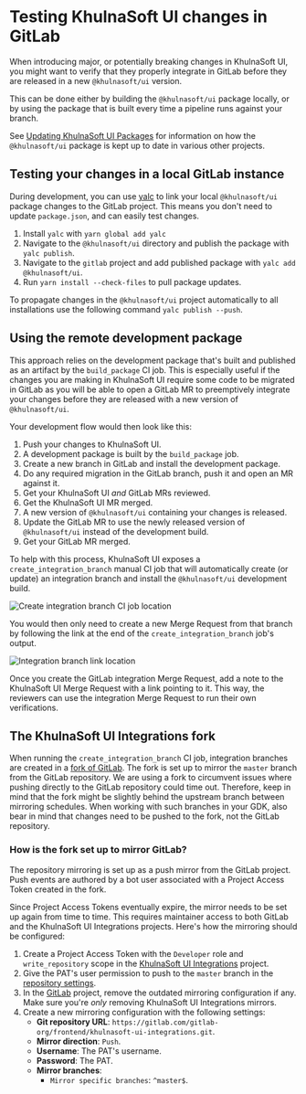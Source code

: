 # Testing KhulnaSoft UI changes in GitLab

When introducing major, or potentially breaking changes in KhulnaSoft UI, you might want to verify that
they properly integrate in GitLab before they are released in a new `@khulnasoft/ui` version.

This can be done either by building the `@khulnasoft/ui` package locally, or by using the package that
is built every time a pipeline runs against your branch.

See [Updating KhulnaSoft UI Packages](doc/updating-khulnasoft-ui-packages.md) for information on how the
`@khulnasoft/ui` package is kept up to date in various other projects.

## Testing your changes in a local GitLab instance

During development, you can use [yalc](https://github.com/wclr/yalc) to  link your local
`@khulnasoft/ui` package changes to the GitLab project.
This means you don't need to update `package.json`, and can easily test changes.

1. Install `yalc` with `yarn global add yalc`
1. Navigate to the `@khulnasoft/ui` directory and publish the package with `yalc publish`.
1. Navigate to the `gitlab` project and add published package with `yalc add @khulnasoft/ui`.
1. Run `yarn install --check-files` to pull package updates.

To propagate changes in the `@khulnasoft/ui` project automatically to all installations use
the following command `yalc publish --push`.

## Using the remote development package

This approach relies on the development package that's built and published as an artifact by the
`build_package` CI job. This is especially useful if the changes you are making in KhulnaSoft UI require
some code to be migrated in GitLab as you will be able to open a GitLab MR to preemptively integrate
your changes before they are released with a new version of `@khulnasoft/ui`.

Your development flow would then look like this:

1. Push your changes to KhulnaSoft UI.
1. A development package is built by the `build_package` job.
1. Create a new branch in GitLab and install the development package.
1. Do any required migration in the GitLab branch, push it and open an MR against it.
1. Get your KhulnaSoft UI _and_ GitLab MRs reviewed.
1. Get the KhulnaSoft UI MR merged.
1. A new version of `@khulnasoft/ui` containing your changes is released.
1. Update the GitLab MR to use the newly released version of `@khulnasoft/ui` instead of the development
   build.
1. Get your GitLab MR merged.

To help with this process, KhulnaSoft UI exposes a `create_integration_branch` manual CI job that will
automatically create (or update) an integration branch and install the `@khulnasoft/ui` development build.

![Create integration branch CI job location](../images/create_integration_branch.png 'Create integration branch CI job location')

You would then only need to create a new Merge Request from that branch by following the link at
the end of the `create_integration_branch` job's output.

![Integration branch link location](../images/integration_branch_job_log.png 'Integration branch link location')

Once you create the GitLab integration Merge Request, add a note to the KhulnaSoft UI Merge Request
with a link pointing to it. This way, the reviewers can use the integration Merge Request to run
their own verifications.

## The KhulnaSoft UI Integrations fork

When running the `create_integration_branch` CI job, integration branches are created
in a [fork of GitLab](https://gitlab.com/gitlab-org/frontend/khulnasoft-ui-integrations).
The fork is set up to mirror the `master` branch from the GitLab repository.
We are using a fork to circumvent issues where pushing directly to the GitLab repository could
time out. Therefore, keep in mind that the fork might be slightly behind the upstream branch
between mirroring schedules. When working with such branches in your GDK, also bear in mind that
changes need to be pushed to the fork, not the GitLab repository.

### How is the fork set up to mirror GitLab?

The repository mirroring is set up as a push mirror from the GitLab project. Push events
are authored by a bot user associated with a Project Access Token created in the fork.

Since Project Access Tokens eventually expire, the mirror needs to be set up again from
time to time. This requires maintainer access to both GitLab and the KhulnaSoft UI Integrations
projects. Here's how the mirroring should be configured:

1. Create a Project Access Token with the `Developer` role and `write_repository` scope in the
   [KhulnaSoft UI Integrations](https://gitlab.com/gitlab-org/frontend/khulnasoft-ui-integrations/-/settings/access_tokens)
   project.
1. Give the PAT's user permission to push to the `master` branch in the
   [repository settings](https://gitlab.com/gitlab-org/frontend/khulnasoft-ui-integrations/-/settings/repository).
1. In the [GitLab](https://gitlab.com/gitlab-org/gitlab/-/settings/repository#js-push-remote-settings)
   project, remove the outdated mirroring configuration if any. Make sure you're _only_ removing
   KhulnaSoft UI Integrations mirrors.
1. Create a new mirroring configuration with the following settings:
    * **Git repository URL**: `https://gitlab.com/gitlab-org/frontend/khulnasoft-ui-integrations.git`.
    * **Mirror direction**: `Push`.
    * **Username**: The PAT's username.
    * **Password**: The PAT.
    * **Mirror branches**:
        * `Mirror specific branches`: `^master$`.
